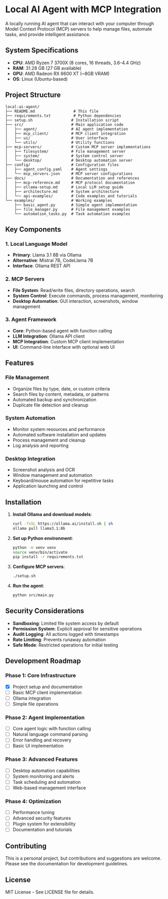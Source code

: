 # Local AI Agent with MCP Integration

A locally running AI agent that can interact with your computer through Model Context Protocol (MCP) servers to help manage files, automate tasks, and provide intelligent assistance.

## System Specifications
- **CPU**: AMD Ryzen 7 3700X (8 cores, 16 threads, 3.6-4.4 GHz)
- **RAM**: 31.28 GB (27 GB available)
- **GPU**: AMD Radeon RX 6600 XT (~8GB VRAM)
- **OS**: Linux (Ubuntu-based)

## Project Structure

```
local-ai-agent/
├── README.md                 # This file
├── requirements.txt          # Python dependencies
├── setup.sh                 # Installation script
├── src/                     # Main application code
│   ├── agent/               # AI agent implementation
│   ├── mcp_client/          # MCP client integration
│   ├── ui/                  # User interface
│   └── utils/               # Utility functions
├── mcp-servers/             # Custom MCP server implementations
│   ├── filesystem/          # File management server
│   ├── system/              # System control server
│   └── desktop/             # Desktop automation server
├── config/                  # Configuration files
│   ├── agent_config.yaml    # Agent settings
│   └── mcp_servers.json     # MCP server configurations
├── docs/                    # Documentation and references
│   ├── mcp-reference.md     # MCP protocol documentation
│   ├── ollama-setup.md      # Local LLM setup guide
│   ├── architecture.md      # System architecture
│   └── api-examples/        # Code examples and tutorials
└── examples/                # Working examples
    ├── basic_agent.py       # Simple agent implementation
    ├── file_manager.py      # File management examples
    └── automation_tasks.py  # Task automation examples
```

## Key Components

### 1. Local Language Model
- **Primary**: Llama 3.1 8B via Ollama
- **Alternative**: Mistral 7B, CodeLlama 7B
- **Interface**: Ollama REST API

### 2. MCP Servers
- **File System**: Read/write files, directory operations, search
- **System Control**: Execute commands, process management, monitoring
- **Desktop Automation**: GUI interaction, screenshots, window management

### 3. Agent Framework
- **Core**: Python-based agent with function calling
- **LLM Integration**: Ollama API client
- **MCP Integration**: Custom MCP client implementation
- **UI**: Command-line interface with optional web UI

## Features

### File Management
- Organize files by type, date, or custom criteria
- Search files by content, metadata, or patterns
- Automated backup and synchronization
- Duplicate file detection and cleanup

### System Automation
- Monitor system resources and performance
- Automated software installation and updates
- Process management and cleanup
- Log analysis and reporting

### Desktop Integration
- Screenshot analysis and OCR
- Window management and automation
- Keyboard/mouse automation for repetitive tasks
- Application launching and control

## Installation

1. **Install Ollama and download models**:
   ```bash
   curl -fsSL https://ollama.ai/install.sh | sh
   ollama pull llama3.1:8b
   ```

2. **Set up Python environment**:
   ```bash
   python -m venv venv
   source venv/bin/activate
   pip install -r requirements.txt
   ```

3. **Configure MCP servers**:
   ```bash
   ./setup.sh
   ```

4. **Run the agent**:
   ```bash
   python src/main.py
   ```

## Security Considerations

- **Sandboxing**: Limited file system access by default
- **Permission System**: Explicit approval for sensitive operations
- **Audit Logging**: All actions logged with timestamps
- **Rate Limiting**: Prevents runaway automation
- **Safe Mode**: Restricted operations for initial testing

## Development Roadmap

### Phase 1: Core Infrastructure
- [x] Project setup and documentation
- [ ] Basic MCP client implementation
- [ ] Ollama integration
- [ ] Simple file operations

### Phase 2: Agent Implementation
- [ ] Core agent logic with function calling
- [ ] Natural language command parsing
- [ ] Error handling and recovery
- [ ] Basic UI implementation

### Phase 3: Advanced Features
- [ ] Desktop automation capabilities
- [ ] System monitoring and alerts
- [ ] Task scheduling and automation
- [ ] Web-based management interface

### Phase 4: Optimization
- [ ] Performance tuning
- [ ] Advanced security features
- [ ] Plugin system for extensibility
- [ ] Documentation and tutorials

## Contributing

This is a personal project, but contributions and suggestions are welcome. Please see the documentation for development guidelines.

## License

MIT License - See LICENSE file for details.
